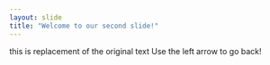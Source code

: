 ```yaml
---
layout: slide
title: "Welcome to our second slide!"
---
```

this is replacement of the original text
Use the left arrow to go back!
